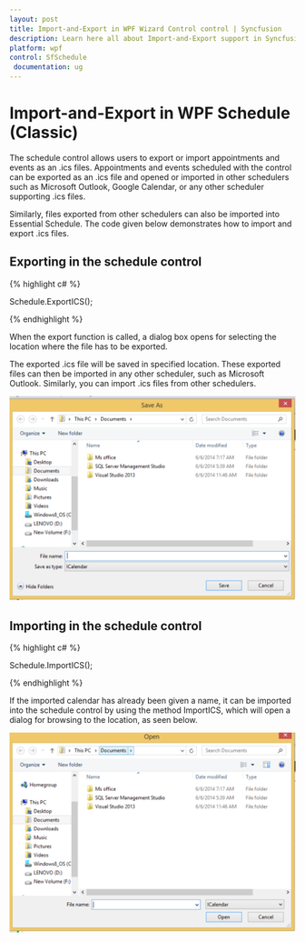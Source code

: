 ```yaml
---
layout: post
title: Import-and-Export in WPF Wizard Control control | Syncfusion
description: Learn here all about Import-and-Export support in Syncfusion WPF Schedule (Classic) control and more.
platform: wpf
control: SfSchedule
 documentation: ug
---
```


# Import-and-Export in WPF Schedule (Classic)

The schedule control allows users to export or import appointments and events as an .ics files. Appointments and events scheduled with the control can be exported as an .ics file and opened or imported in other schedulers such as Microsoft Outlook, Google Calendar, or any other scheduler supporting .ics files. 

Similarly, files exported from other schedulers can also be imported into Essential Schedule. The code given below demonstrates how to import and export .ics files.

## Exporting in the schedule control 
{% highlight c# %}




Schedule.ExportICS();


{% endhighlight  %}


When the export function is called, a dialog box opens for selecting the location where the file has to be exported.

The exported .ics file will be saved in specified location. These exported files can then be imported in any other scheduler, such as Microsoft Outlook. Similarly, you can import .ics files from other schedulers.



![ImportandExportimg1](Import-and-Export_images/Import-and-Export_img1.png)



## Importing in the schedule control 


{% highlight c# %}




Schedule.ImportICS();



{% endhighlight  %}

If the imported calendar has already been given a name, it can be imported into the schedule control by using the method ImportICS, which will open a dialog for browsing to the location, as seen below.



![ImportandExportimg2](Import-and-Export_images/Import-and-Export_img2.png)




